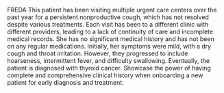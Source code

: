 FREDA
This patient has been visiting multiple urgent care centers over the past year for a persistent nonproductive cough, which has not resolved despite various treatments. Each visit has been to a different clinic with different providers, leading to a lack of continuity of care and incomplete medical records. She has no significant medical history and has not been on any regular medications. Initially, her symptoms were mild, with a dry cough and throat irritation. However, they progressed to include hoarseness, intermittent fever, and difficulty swallowing. Eventually, the patient is diagnosed with thyroid cancer.
Showcase the power of having complete and comprehensive clinical history when onboarding a new patient for early diagnosis and treatment.